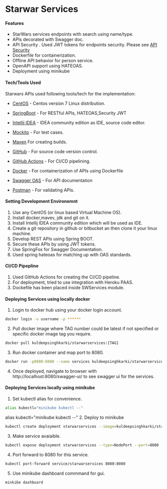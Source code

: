 # Starwar Services 
#### Features
- StarWars services endpoints with search using name/type.
- APIs decorated with Swagger doc.
- API Security . Used JWT tokens for endpoints security. Please see [API Security]
- Dockerfile for containerization.
- Offline API behavior for person service.
- OpenAPI support using HATEOAS.
- Deployment using minikube

#### Tech/Tools Used
Starwars APIs used following tools/tech for the implementation:
- [CentOS] - Centos version 7 Linux distribution.
- [SpringBoot] - For RESTful APIs, HATEOAS,Security JWT
- [Intellij IDEA] - IDEA community edition as IDE, source code editor.
- [Mockito] - For test cases.
- [Maven] For creating builds.
- [GitHub] -  For source code version control.
- [GitHub Actions] - For CI/CD pipelining.
- [Docker] - For containerization of APIs using Dockerfile
- [Swagger OAS] - For API documentation
- [Postman] - For validating APIs.

   [SpringBoot]: <https://spring.io/projects/spring-boot>
   [GitHub]: <https://github.com/kuldeepsinghkarki/starwars.git>
   [GitHub Actions]: <https://github.com/kuldeepsinghkarki/starwars/actions>
   [Mockito]: <https://site.mockito.org/>
   [Docker]: <https://hub.docker.com/repository/docker/kuldeepsinghkarki/starwarservices>
   [Intellij IDEA]: <https://www.jetbrains.com/idea/download/>
   [Swagger OAS]: <https://swagger.io/specification/>
   [API Security]:<https://github.com/kuldeepsinghkarki/starwars/blob/master/AuthFlowsSequenceDiag.svg>
   [CentOS]:<https://www.centos.org>
   [Maven]:<https://maven.apache.org/guides/introduction/introduction-to-the-lifecycle.html>
   [Postman]:<https://www.postman.com>


#### Setting Development Environemnt
1. Use any CentOS (or linux based Virtual Machine OS).
2. Install docker,mavev, jdk and git on it.
3. Install Intellij IDEA community edition which will be used as IDE.
4. Create a git repository in github or bitbucket an then clone it your linux machine.
5. Develop REST APIs using Spring BOOT.
6. Secure these APIs by using JWT tokens.
7. Use SpringFox for Swagger Documentation.
8. Used spring hateoas for matching up with OAS standards.

#### CI/CD Pipepline
1. Used GitHub Actions for creating the CI/CD pipeline.
2. For deployment, tried to use integration with Heroku PAAS.
3. Dockefile has been placed inside SWServices module.

#### Deploying Services using locally docker
1. Login to docker hub using your docker login account.
```sh
docker login -u username -p ******
```
2. Pull docker image where TAG number could be latest if not specified or specific docker image tag you require.
```sh
docker pull kuldeepsinghkarki/starwarservices:{TAG}
```
3. Run docker container and map port to 8080.
```sh
docker run -p8080:8080 --name services kuldeepsinghkarki/starwarservices:{TAG}
```
4. Once deployed, navigate to browser with http://localhost:8080/swagger-ui/ to see swagger ui for the services.


#### Deploying Services locally using minikube
1. Set kubectl alias for convenience.
```sh
alias kubectl="minikube kubectl --"
```
alias kubectl="minikube kubectl --"
2. Deploy to minikube
```sh
kubectl create deployment starwarservices --image=kuldeepsinghkarki/starwarservices:latest
```
3. Make service avaiaible.
```sh
kubectl expose deployment starwarservices --type=NodePort --port=8080
```
4. Port forward to 8080 for this service.
```sh
kubectl port-forward service/starwarservices 8080:8080
```
5. Use minikube dashboard commmand for gui.
```sh
minkibe dashboard
```
